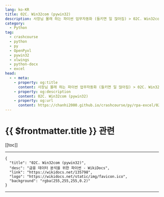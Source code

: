 ```yaml
---
lang: ko-KR
title: 02C. Win32com (pywin32) 
description: 사장님 몰래 하는 파이썬 업무자동화 (들키면 일 많아짐) > 02C. Win32com (pywin32) 
category:
  - Python
tag: 
  - crashcourse
  - python
  - py
  - OpenPyxl
  - pywin32
  - xlwings
  - python-docx
  - excel
head:
  - - meta:
    - property: og:title
      content: 사장님 몰래 하는 파이썬 업무자동화 (들키면 일 많아짐) > 02C. Win32com (pywin32) 
    - property: og:description
      content: 02C. Win32com (pywin32) 
    - property: og:url
      content: https://chanhi2000.github.io/crashcourse/py/rpa-excel/02c.html
---
```


# {{ $frontmatter.title }} 관련

[[toc]]

---

```component VPCard
{
  "title": "02C. Win32com (pywin32)",
  "desc": "금융 데이터 분석을 위한 파이썬 - WikiDocs",
  "link": "https://wikidocs.net/135798",
  "logo": "https://wikidocs.net/static/img/favicon.ico",
  "background": "rgba(255,255,255,0.2)"
}
```

---

<TagLinks />